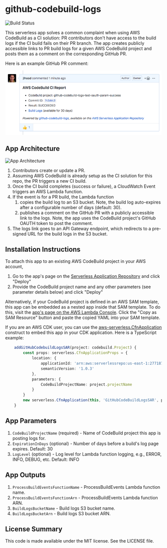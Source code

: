 # github-codebuild-logs

![Build Status](https://codebuild.us-east-1.amazonaws.com/badges?uuid=eyJlbmNyeXB0ZWREYXRhIjoicDlvblNsMkl0Y1hLelczd2EwZVRaVjd2eSs0ejVRWHlJTGtPSng0RDdFOGpsa0Z1YU1nMFNMd3RZbDBBaVZaR1lVMkVRNEFBM2x1NzdsTy9WdFFqeWlrPSIsIml2UGFyYW1ldGVyU3BlYyI6Ik13ZGZtcUVNTWZadnpvaGYiLCJtYXRlcmlhbFNldFNlcmlhbCI6MX0%3D&branch=master)

This serverless app solves a common complaint when using AWS CodeBuild as a CI solution: PR contributors don't have access to the build logs if the CI build fails on their PR branch. The app creates publicly accessible links to PR build logs for a given AWS CodeBuild project and posts them as a comment on the corresponding GitHub PR.

Here is an example GitHub PR comment:

![Screenshot](https://github.com/jlhood/github-codebuild-logs/raw/master/images/screenshot.png)

## App Architecture

![App Architecture](https://github.com/jlhood/github-codebuild-logs/raw/master/images/app-architecture.png)

1. Contributors create or update a PR.
1. Assuming AWS CodeBuild is already setup as the CI solution for this repo, the PR triggers a new CI build.
1. Once the CI build completes (success or failure), a CloudWatch Event triggers an AWS Lambda function.
1. If the event is for a PR build, the Lambda function
    1. copies the build log to an S3 bucket. Note, the build log auto-expires after a configurable number of days (default: 30).
    1. publishes a comment on the GitHub PR with a publicly accessible link to the logs. Note, the app uses the CodeBuild project's GitHub OAUTH token to post the comment.
1. The logs link goes to an API Gateway endpoint, which redirects to a pre-signed URL for the build logs in the S3 bucket.

## Installation Instructions

To attach this app to an existing AWS CodeBuild project in your AWS account,

1. Go to the app's page on the [Serverless Application Repository](https://serverlessrepo.aws.amazon.com/applications/arn:aws:serverlessrepo:us-east-1:277187709615:applications~github-codebuild-logs) and click "Deploy"
1. Provide the CodeBuild project name and any other parameters (see parameter details below) and click "Deploy"

Alternatively, if your CodeBuild project is defined in an AWS SAM template, this app can be embedded as a nested app inside that SAM template. To do this, visit the [app's page on the AWS Lambda Console](https://console.aws.amazon.com/lambda/home#/create/app?applicationId=arn:aws:serverlessrepo:us-east-1:277187709615:applications/github-codebuild-logs). Click the "Copy as SAM Resource" button and paste the copied YAML into your SAM template.

If you are an AWS CDK user, you can use the [aws-serverless.CfnApplication](https://awslabs.github.io/aws-cdk/refs/_aws-cdk_aws-serverless.html#cfnapplication) construct to embed this app in your CDK application. Here is a TypeScript example:

```typescript
    addGitHubCodebuildLogsSAR(project: codebuild.Project) {
        const props: serverless.CfnApplicationProps = {
            location: {
                applicationId: 'arn:aws:serverlessrepo:us-east-1:277187709615:applications/github-codebuild-logs',
                semanticVersion: '1.0.3'
            },
            parameters: {
                CodeBuildProjectName: project.projectName
            }
        }
        new serverless.CfnApplication(this, 'GitHubCodeBuildLogsSAR', props)
    }
```

## App Parameters

1. `CodeBuildProjectName` (required) - Name of CodeBuild project this app is posting logs for.
1. `ExpirationInDays` (optional) - Number of days before a build's log page expires. Default: 30
1. `LogLevel` (optional) - Log level for Lambda function logging, e.g., ERROR, INFO, DEBUG, etc. Default: INFO

## App Outputs

1. `ProcessBuildEventsFunctionName` - ProcessBuildEvents Lambda function name.
1. `ProcessBuildEventsFunctionArn` - ProcessBuildEvents Lambda function ARN.
1. `BuildLogsBucketName` - Build logs S3 bucket name.
1. `BuildLogsBucketArn` - Build logs S3 bucket ARN.

## License Summary

This code is made available under the MIT license. See the LICENSE file.
